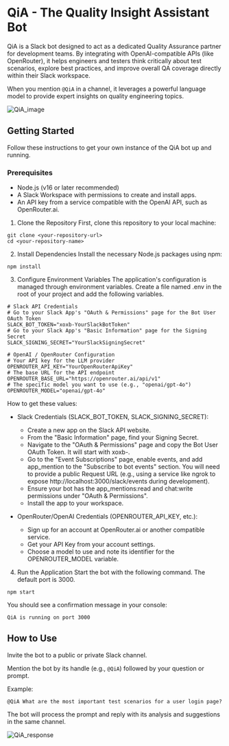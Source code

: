 # QiA - The Quality Insight Assistant Bot

QiA is a Slack bot designed to act as a dedicated Quality Assurance partner for development teams. By integrating with OpenAI-compatible APIs (like OpenRouter), it helps engineers and testers think critically about test scenarios, explore best practices, and improve overall QA coverage directly within their Slack workspace.

When you mention `@QiA` in a channel, it leverages a powerful language model to provide expert insights on quality engineering topics.

![QiA_image](https://github.com/user-attachments/assets/ee76ba27-bb4f-4417-b033-96dc07ba0d27)

## Getting Started
Follow these instructions to get your own instance of the QiA bot up and running.

### Prerequisites
- Node.js (v16 or later recommended)
- A Slack Workspace with permissions to create and install apps.
- An API key from a service compatible with the OpenAI API, such as OpenRouter.ai.

1. Clone the Repository
First, clone this repository to your local machine:
```
git clone <your-repository-url>
cd <your-repository-name>
```

2. Install Dependencies
Install the necessary Node.js packages using npm:
```
npm install
```
3. Configure Environment Variables
The application's configuration is managed through environment variables. Create a file named .env in the root of your project and add the following variables.

```
# Slack API Credentials
# Go to your Slack App's "OAuth & Permissions" page for the Bot User OAuth Token
SLACK_BOT_TOKEN="xoxb-YourSlackBotToken"
# Go to your Slack App's "Basic Information" page for the Signing Secret
SLACK_SIGNING_SECRET="YourSlackSigningSecret"

# OpenAI / OpenRouter Configuration
# Your API key for the LLM provider
OPENROUTER_API_KEY="YourOpenRouterApiKey"
# The base URL for the API endpoint
OPENROUTER_BASE_URL="https://openrouter.ai/api/v1"
# The specific model you want to use (e.g., "openai/gpt-4o")
OPENROUTER_MODEL="openai/gpt-4o"
```

How to get these values:

- Slack Credentials (SLACK_BOT_TOKEN, SLACK_SIGNING_SECRET):
  - Create a new app on the Slack API website.
  - From the "Basic Information" page, find your Signing Secret.
  - Navigate to the "OAuth & Permissions" page and copy the Bot User OAuth Token. It will start with xoxb-.
  - Go to the "Event Subscriptions" page, enable events, and add app_mention to the "Subscribe to bot events" section. You will need to provide a public Request URL (e.g., using a service like ngrok to expose http://localhost:3000/slack/events during development).
  - Ensure your bot has the app_mentions:read and chat:write permissions under "OAuth & Permissions".
  - Install the app to your workspace.

- OpenRouter/OpenAI Credentials (OPENROUTER_API_KEY, etc.):
  - Sign up for an account at OpenRouter.ai or another compatible service.
  - Get your API Key from your account settings.
  - Choose a model to use and note its identifier for the OPENROUTER_MODEL variable.

4. Run the Application
Start the bot with the following command. The default port is 3000.
```
npm start
```
You should see a confirmation message in your console:
```
QiA is running on port 3000
```

## How to Use
Invite the bot to a public or private Slack channel.

Mention the bot by its handle (e.g., `@QiA`) followed by your question or prompt.

Example:
```
@QiA What are the most important test scenarios for a user login page?
```

The bot will process the prompt and reply with its analysis and suggestions in the same channel.

![QiA_response](https://github.com/user-attachments/assets/daee2faf-73c3-4fba-bd88-f77e6042062e)
